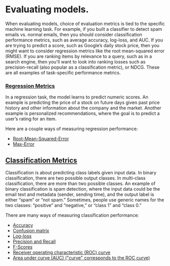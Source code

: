 # Evaluating models.

When evaluating models, choice of evaluation metrics is tied to the specific machine learning task. For example, if you built a classifier to detect spam emails vs. normal
emails, then you should consider classification performance metrics, such as average accuracy, log-loss, and AUC. If you are trying to predict a
score, such as Google’s daily stock price, then you might want to consider
regression metrics like the root mean-squared error (RMSE). If you are ranking
items by relevance to a query, such as in a search engine, then you'll want to look into
ranking losses such as precision-recall (also popular as a classification
metric), or NDCG. These are all examples of task-specific performance metrics.


### [Regression Metrics](regression.md)

In a regression task, the model learns to predict numeric scores. An example is
predicting the price of a stock on future days given past price history and
other information about the company and the market. Another example is
personalized recommendations, where the goal is to predict a user’s rating for
an item.


Here are a couple ways of measuring regression performance:

- [Root-Mean-Squared-Error](regression.md#rmse)
- [Max-Error](regression.md#max_error)


## [Classification Metrics](classification.md)

Classification is about predicting class labels given input data. In binary
classification, there are two possible output classes. In multi-class
classification, there are more than two possible classes. An example of binary
classification is spam detection, where the input data could be the email text
and metadata (sender, sending time), and the output label is either “spam” or
“not spam.” Sometimes, people use generic names for the two classes: “positive”
and “negative,” or “class 1” and “class 0.”

There are many ways of measuring classification performance:

- [Accuracy](classification.md#accuracy)
- [Confusion matrix](classification.md#confusion_matrix)
- [Log-loss](classification.md#log_loss)
- [Precision and Recall](classification.md#precision_recall)
- [F-Scores](classification.md#f_scores)
- [Receiver operating characteristic (ROC) curve](classification.md#roc_curve)
- [Area under curve (AUC) ("curve" corresponds to the ROC curve)](classification.md#auc)
